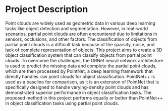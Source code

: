 # Project Description

Point clouds are widely used as geometric data in various deep learning tasks like object detection and segmentation. However, in real-world scenarios, partial point clouds are often encountered due to limitations in sensors, occlusions, and other factors. The classification of objects from partial point clouds is a difficult task because of the sparsity, noise, and lack of complete representation of objects. This project aims to create a 3D object classification system that can classify objects from partial point clouds. To overcome the challenges, the GRNet neural network architecture is used to predict the missing data and complete the partial point clouds, which are then processed by PointNet, a deep learning framework that directly handles raw point clouds for object classification. PointNet++ is used as a baseline for comparison, as it is an extension of PointNet that is specifically designed to handle varying-density point clouds and has demonstrated superior performance in object classification tasks. The proposed method in this project performs equally or better than PointNet++ in object classification tasks using partial point clouds.

